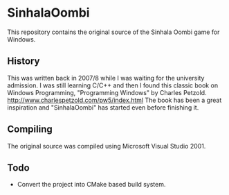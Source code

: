 # SinhalaOombi

This repository contains the original source of the Sinhala Oombi game for Windows. 

## History
This was written back in 2007/8 while I was waiting for the university admission. I was still learning C/C++ and then I found this 
classic book on Windows Programming, "Programming Windows" by Charles Petzold. http://www.charlespetzold.com/pw5/index.html 
The book has been a great inspiration and "SinhalaOombi" has started even before finishing it. 

## Compiling 
The original source was compiled using Microsoft Visual Studio 2001. 

## Todo
* Convert the project into CMake based build system.
